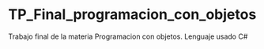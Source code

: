 # TP_Final_programacion_con_objetos
Trabajo final de la materia Programacion con objetos. Lenguaje usado C#
